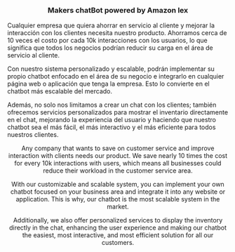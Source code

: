 <!-- PROJECT LOGO -->
<br />
<div align="center">
  <h3 align="center">Makers chatBot powered by Amazon lex</h3>

  <p align="left">
    Cualquier empresa que quiera ahorrar en servicio al cliente y mejorar la interacción con los clientes necesita nuestro producto. Ahorramos cerca de 10 veces el costo por cada 10k interacciones con los usuarios, lo que significa que todos los negocios podrían reducir su carga en el área de servicio al cliente. 
</p>

<p align="left">
    Con nuestro sistema personalizado y escalable, podrán implementar su propio chatbot enfocado en el área de su negocio e integrarlo en cualquier página web o aplicación que tenga la empresa. Esto lo convierte en el chatbot más escalable del mercado.
</p>

<p align="left">
    Además, no solo nos limitamos a crear un chat con los clientes; también ofrecemos servicios personalizados para mostrar el inventario directamente en el chat, mejorando la experiencia del usuario y haciendo que nuestro chatbot sea el más fácil, el más interactivo y el más eficiente para todos nuestros clientes.
</p>

<p align="center">
    Any company that wants to save on customer service and improve interaction with clients needs our product. We save nearly 10 times the cost for every 10k interactions with users, which means all businesses could reduce their workload in the customer service area. 
</p>

<p align="center">
    With our customizable and scalable system, you can implement your own chatbot focused on your business area and integrate it into any website or application. This is why, our chatbot is the most scalable system in the market.
</p>

<p align="center">
    Additionally, we also offer personalized services to display the inventory directly in the chat, enhancing the user experience and making our chatbot the easiest, most interactive, and most efficient solution for all our customers.
</p>
</div>
